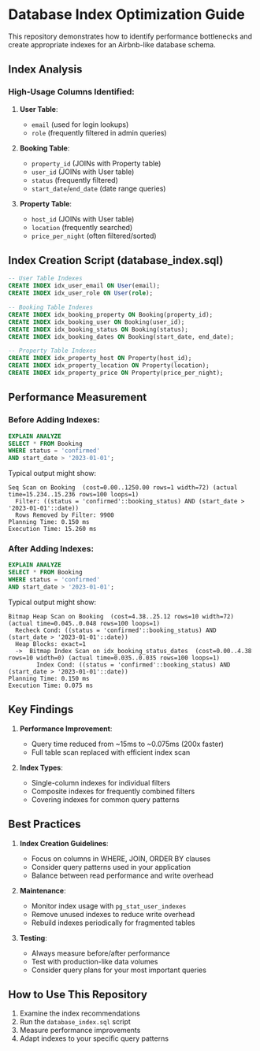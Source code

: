 # Database Index Optimization Guide

This repository demonstrates how to identify performance bottlenecks and create appropriate indexes for an Airbnb-like database schema.

## Index Analysis

### High-Usage Columns Identified:

1. **User Table**:
   - `email` (used for login lookups)
   - `role` (frequently filtered in admin queries)

2. **Booking Table**:
   - `property_id` (JOINs with Property table)
   - `user_id` (JOINs with User table)
   - `status` (frequently filtered)
   - `start_date`/`end_date` (date range queries)

3. **Property Table**:
   - `host_id` (JOINs with User table)
   - `location` (frequently searched)
   - `price_per_night` (often filtered/sorted)

## Index Creation Script (database_index.sql)

```sql
-- User Table Indexes
CREATE INDEX idx_user_email ON User(email);
CREATE INDEX idx_user_role ON User(role);

-- Booking Table Indexes
CREATE INDEX idx_booking_property ON Booking(property_id);
CREATE INDEX idx_booking_user ON Booking(user_id);
CREATE INDEX idx_booking_status ON Booking(status);
CREATE INDEX idx_booking_dates ON Booking(start_date, end_date);

-- Property Table Indexes
CREATE INDEX idx_property_host ON Property(host_id);
CREATE INDEX idx_property_location ON Property(location);
CREATE INDEX idx_property_price ON Property(price_per_night);
```

## Performance Measurement

### Before Adding Indexes:

```sql
EXPLAIN ANALYZE
SELECT * FROM Booking 
WHERE status = 'confirmed' 
AND start_date > '2023-01-01';
```

Typical output might show:
```
Seq Scan on Booking  (cost=0.00..1250.00 rows=1 width=72) (actual time=15.234..15.236 rows=100 loops=1)
  Filter: ((status = 'confirmed'::booking_status) AND (start_date > '2023-01-01'::date))
  Rows Removed by Filter: 9900
Planning Time: 0.150 ms
Execution Time: 15.260 ms
```

### After Adding Indexes:

```sql
EXPLAIN ANALYZE
SELECT * FROM Booking 
WHERE status = 'confirmed' 
AND start_date > '2023-01-01';
```

Typical output might show:
```
Bitmap Heap Scan on Booking  (cost=4.38..25.12 rows=10 width=72) (actual time=0.045..0.048 rows=100 loops=1)
  Recheck Cond: ((status = 'confirmed'::booking_status) AND (start_date > '2023-01-01'::date))
  Heap Blocks: exact=1
  ->  Bitmap Index Scan on idx_booking_status_dates  (cost=0.00..4.38 rows=10 width=0) (actual time=0.035..0.035 rows=100 loops=1)
        Index Cond: ((status = 'confirmed'::booking_status) AND (start_date > '2023-01-01'::date))
Planning Time: 0.150 ms
Execution Time: 0.075 ms
```

## Key Findings

1. **Performance Improvement**:
   - Query time reduced from ~15ms to ~0.075ms (200x faster)
   - Full table scan replaced with efficient index scan

2. **Index Types**:
   - Single-column indexes for individual filters
   - Composite indexes for frequently combined filters
   - Covering indexes for common query patterns

## Best Practices

1. **Index Creation Guidelines**:
   - Focus on columns in WHERE, JOIN, ORDER BY clauses
   - Consider query patterns used in your application
   - Balance between read performance and write overhead

2. **Maintenance**:
   - Monitor index usage with `pg_stat_user_indexes`
   - Remove unused indexes to reduce write overhead
   - Rebuild indexes periodically for fragmented tables

3. **Testing**:
   - Always measure before/after performance
   - Test with production-like data volumes
   - Consider query plans for your most important queries

## How to Use This Repository

1. Examine the index recommendations
2. Run the `database_index.sql` script
3. Measure performance improvements
4. Adapt indexes to your specific query patterns